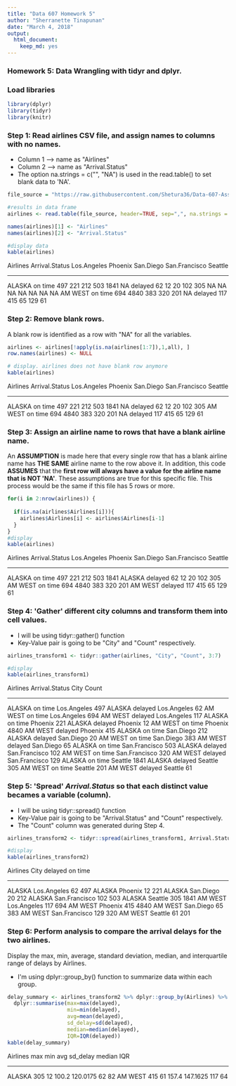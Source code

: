 ```yaml
---
title: "Data 607 Homework 5"
author: "Sherranette Tinapunan"
date: "March 4, 2018"
output: 
  html_document: 
    keep_md: yes
---
```




### Homework 5: Data Wrangling with tidyr and dplyr. 

### Load libraries

```r
library(dplyr)
library(tidyr)
library(knitr)
```

### Step 1: Read airlines CSV file, and assign names to columns with no names.
>
* Column 1 --> name as "Airlines"
* Column 2 --> name as "Arrival.Status"
* The option na.strings = c("", "NA") is used in the read.table() to set blank data to 'NA'. 


```r
file_source = "https://raw.githubusercontent.com/Shetura36/Data-607-Assignments/master/Assignment5/Airlines.csv"

#results in data frame
airlines <- read.table(file_source, header=TRUE, sep=",", na.strings = c("", "NA"))

names(airlines)[1] <- "Airlines"
names(airlines)[2] <- "Arrival.Status"

#display data
kable(airlines)
```



Airlines   Arrival.Status    Los.Angeles   Phoenix   San.Diego   San.Francisco   Seattle
---------  ---------------  ------------  --------  ----------  --------------  --------
ALASKA     on time                   497       221         212             503      1841
NA         delayed                    62        12          20             102       305
NA         NA                         NA        NA          NA              NA        NA
AM WEST    on time                   694      4840         383             320       201
NA         delayed                   117       415          65             129        61

### Step 2: Remove blank rows.
> 
A blank row is identified as a row with "NA" for all the variables. 
 

```r
airlines <- airlines[!apply(is.na(airlines[1:7]),1,all), ]
row.names(airlines) <- NULL

# display. airlines does not have blank row anymore
kable(airlines)
```



Airlines   Arrival.Status    Los.Angeles   Phoenix   San.Diego   San.Francisco   Seattle
---------  ---------------  ------------  --------  ----------  --------------  --------
ALASKA     on time                   497       221         212             503      1841
NA         delayed                    62        12          20             102       305
AM WEST    on time                   694      4840         383             320       201
NA         delayed                   117       415          65             129        61

### Step 3: Assign an airline name to rows that have a blank airline name. 
> 
An <b>ASSUMPTION</b> is made here that every single row that has a blank airline name has <b>THE SAME</b> airline name to the row above it. In addition, this code <b>ASSUMES</b> that the <b>first row will always have a value for the airline name that is NOT 'NA'</b>. These assumptions are true for this specific file. This process would be the same if this file has 5 rows or more. 


```r
for(i in 2:nrow(airlines)) {
  
  if(is.na(airlines$Airlines[i])){
    airlines$Airlines[i] <- airlines$Airlines[i-1]
  }
}
#display
kable(airlines) 
```



Airlines   Arrival.Status    Los.Angeles   Phoenix   San.Diego   San.Francisco   Seattle
---------  ---------------  ------------  --------  ----------  --------------  --------
ALASKA     on time                   497       221         212             503      1841
ALASKA     delayed                    62        12          20             102       305
AM WEST    on time                   694      4840         383             320       201
AM WEST    delayed                   117       415          65             129        61

### Step 4: 'Gather' different city columns and transform them into cell values.
> 
* I will be using tidyr::gather() function
* Key-Value pair is going to be "City" and "Count" respectively.


```r
airlines_transform1 <- tidyr::gather(airlines, "City", "Count", 3:7)

#display
kable(airlines_transform1)
```



Airlines   Arrival.Status   City             Count
---------  ---------------  --------------  ------
ALASKA     on time          Los.Angeles        497
ALASKA     delayed          Los.Angeles         62
AM WEST    on time          Los.Angeles        694
AM WEST    delayed          Los.Angeles        117
ALASKA     on time          Phoenix            221
ALASKA     delayed          Phoenix             12
AM WEST    on time          Phoenix           4840
AM WEST    delayed          Phoenix            415
ALASKA     on time          San.Diego          212
ALASKA     delayed          San.Diego           20
AM WEST    on time          San.Diego          383
AM WEST    delayed          San.Diego           65
ALASKA     on time          San.Francisco      503
ALASKA     delayed          San.Francisco      102
AM WEST    on time          San.Francisco      320
AM WEST    delayed          San.Francisco      129
ALASKA     on time          Seattle           1841
ALASKA     delayed          Seattle            305
AM WEST    on time          Seattle            201
AM WEST    delayed          Seattle             61

### Step 5: 'Spread' <i>Arrival.Status</i> so that each distinct value becames a variable (column). 
> 
* I will be using tidyr::spread() function
* Key-Value pair is going to be "Arrival.Status" and "Count" respectively.
* The "Count" column was generated during Step 4. 


```r
airlines_transform2 <- tidyr::spread(airlines_transform1, Arrival.Status, Count)

#display
kable(airlines_transform2)
```



Airlines   City             delayed   on time
---------  --------------  --------  --------
ALASKA     Los.Angeles           62       497
ALASKA     Phoenix               12       221
ALASKA     San.Diego             20       212
ALASKA     San.Francisco        102       503
ALASKA     Seattle              305      1841
AM WEST    Los.Angeles          117       694
AM WEST    Phoenix              415      4840
AM WEST    San.Diego             65       383
AM WEST    San.Francisco        129       320
AM WEST    Seattle               61       201

### Step 6: Perform analysis to compare the arrival delays for the two airlines.
>
Display the max, min, average, standard deviation, median, and interquartile range of delays by Airlines. 
>
* I'm using dplyr::group_by() function to summarize data within each group. 


```r
delay_summary <- airlines_transform2 %>% dplyr::group_by(Airlines) %>% 
  dplyr::summarise(max=max(delayed), 
                   min=min(delayed),
                   avg=mean(delayed),
                   sd_delay=sd(delayed),
                   median=median(delayed),
                   IQR=IQR(delayed))
kable(delay_summary)
```



Airlines    max   min     avg   sd_delay   median   IQR
---------  ----  ----  ------  ---------  -------  ----
ALASKA      305    12   100.2   120.0175       62    82
AM WEST     415    61   157.4   147.1625      117    64
